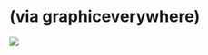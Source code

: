 <!--
id: 598324292
link: http://tumblr.atmos.org/post/598324292/via-graphiceverywhere
slug: via-graphiceverywhere
date: Fri May 14 2010 08:19:18 GMT-0700 (PDT)
publish: 2010-05-014
tags: 
title: (via graphiceverywhere)
-->


(via graphiceverywhere)
=======================

![](http://24.media.tumblr.com/tumblr_l1q8jnBV0t1qzqv2ho1_500.png)

